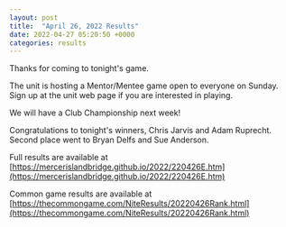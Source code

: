 ```yaml
---
layout: post
title:  "April 26, 2022 Results"
date: 2022-04-27 05:20:50 +0000
categories: results
---
```

Thanks for coming to tonight's game.

The unit is hosting a Mentor/Mentee game open to everyone on Sunday. Sign up at the unit web page if you are interested in playing.

We will have a Club Championship next week!

Congratulations to tonight's winners, Chris Jarvis and Adam Ruprecht. Second place went to Bryan Delfs and Sue Anderson.

Full results are available at [https://mercerislandbridge.github.io/2022/220426E.htm](https://mercerislandbridge.github.io/2022/220426E.htm)

Common game results are available at [https://thecommongame.com/NiteResults/20220426Rank.html](https://thecommongame.com/NiteResults/20220426Rank.html)
